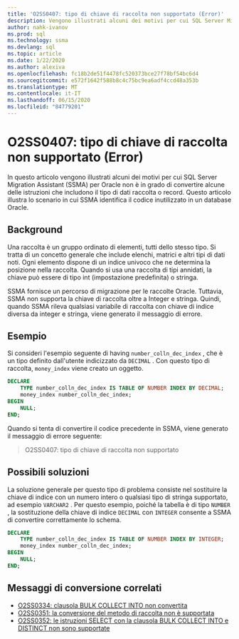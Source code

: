 ```yaml
---
title: 'O2SS0407: tipo di chiave di raccolta non supportato (Error)'
description: Vengono illustrati alcuni dei motivi per cui SQL Server Migration Assistant (SSMA) per Oracle non è in grado di convertire alcune delle istruzioni che includono il tipo di dati raccolta o record.
author: nahk-ivanov
ms.prod: sql
ms.technology: ssma
ms.devlang: sql
ms.topic: article
ms.date: 1/22/2020
ms.author: alexiva
ms.openlocfilehash: fc18b2de51f4478fc520373bce27f78bf54bc6d4
ms.sourcegitcommit: e572f1642f588b8c4c75bc9ea6adf4ccd48a353b
ms.translationtype: MT
ms.contentlocale: it-IT
ms.lasthandoff: 06/15/2020
ms.locfileid: "84779201"
---
```

# <a name="o2ss0407-unsupported-collection-key-type-error"></a>O2SS0407: tipo di chiave di raccolta non supportato (Error)

In questo articolo vengono illustrati alcuni dei motivi per cui SQL Server Migration Assistant (SSMA) per Oracle non è in grado di convertire alcune delle istruzioni che includono il tipo di dati raccolta o record. Questo articolo illustra lo scenario in cui SSMA identifica il codice inutilizzato in un database Oracle.

## <a name="background"></a>Background

Una raccolta è un gruppo ordinato di elementi, tutti dello stesso tipo. Si tratta di un concetto generale che include elenchi, matrici e altri tipi di dati noti. Ogni elemento dispone di un indice univoco che ne determina la posizione nella raccolta. Quando si usa una raccolta di tipi annidati, la chiave può essere di tipo int (impostazione predefinita) o stringa.

SSMA fornisce un percorso di migrazione per le raccolte Oracle. Tuttavia, SSMA non supporta la chiave di raccolta oltre a Integer e stringa. Quindi, quando SSMA rileva qualsiasi variabile di raccolta con chiave di indice diversa da integer e stringa, viene generato il messaggio di errore.

## <a name="example"></a>Esempio

Si consideri l'esempio seguente di having `number_colln_dec_index` , che è un tipo definito dall'utente indicizzato da `DECIMAL` . Con questo tipo di raccolta, `money_index` viene creato un oggetto.

```sql
DECLARE
    TYPE number_colln_dec_index IS TABLE OF NUMBER INDEX BY DECIMAL;
    money_index number_colln_dec_index;
BEGIN
    NULL;
END;
```

Quando si tenta di convertire il codice precedente in SSMA, viene generato il messaggio di errore seguente:

> O2SS0407: tipo di chiave di raccolta non supportato

## <a name="possible-remedies"></a>Possibili soluzioni

La soluzione generale per questo tipo di problema consiste nel sostituire la chiave di indice con un numero intero o qualsiasi tipo di stringa supportato, ad esempio `VARCHAR2` . Per questo esempio, poiché la tabella è di tipo `NUMBER` , la sostituzione della chiave di indice `DECIMAL` con `INTEGER` consente a SSMA di convertire correttamente lo schema.

```sql
DECLARE
    TYPE number_colln_dec_index IS TABLE OF NUMBER INDEX BY INTEGER;
    money_index number_colln_dec_index;
BEGIN
    NULL;
END;
```

## <a name="related-conversion-messages"></a>Messaggi di conversione correlati

* [O2SS0334: clausola BULK COLLECT INTO non convertita](o2ss0334.md)
* [O2SS0351: la conversione del metodo di raccolta non è supportata](o2ss0351.md)
* [O2SS0352: le istruzioni SELECT con la clausola BULK COLLECT INTO e DISTINCT non sono supportate](o2ss0352.md)
